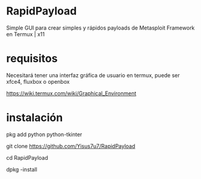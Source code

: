 # RapidPayload
Simple GUI para crear simples y rápidos payloads de Metasploit Framework en Termux | x11

# requisitos 
Necesitará tener una interfaz gráfica de usuario
en termux, puede ser xfce4, fluxbox o openbox

https://wiki.termux.com/wiki/Graphical_Environment

# instalación

pkg add python python-tkinter

git clone https://github.com/Yisus7u7/RapidPayload

cd RapidPayload

dpkg -install 
